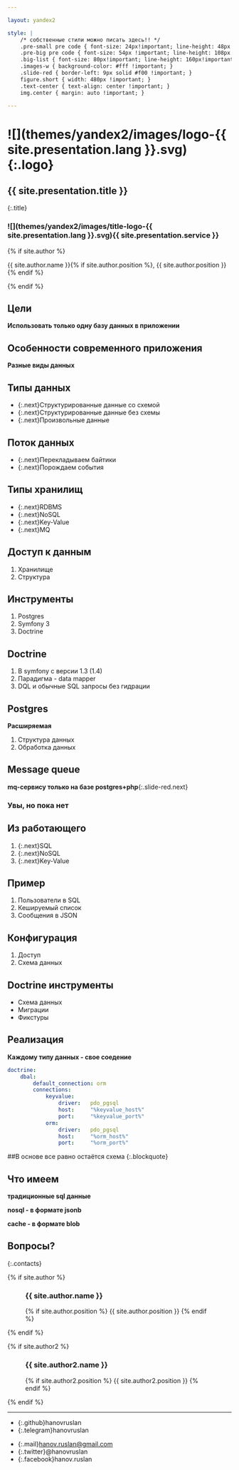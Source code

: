 ```yaml
---

layout: yandex2

style: |
    /* собственные стили можно писать здесь!! */
    .pre-small pre code { font-size: 24px!important; line-height: 48px!important; }
    .pre-big pre code { font-size: 54px !important; line-height: 108px !important; } #  9 lines x 52 symbols
    .big-list { font-size: 80px!important; line-height: 160px!important; }
    .images-w { background-color: #fff !important; }
    .slide-red { border-left: 9px solid #f00 !important; }
    figure.short { width: 480px !important; }
    .text-center { text-align: center !important; }
    img.center { margin: auto !important; }

---
```


# ![](themes/yandex2/images/logo-{{ site.presentation.lang }}.svg){:.logo}

## {{ site.presentation.title }}
{:.title}

### ![](themes/yandex2/images/title-logo-{{ site.presentation.lang }}.svg){{ site.presentation.service }}

<div class="authors">
{% if site.author %}
<p>{{ site.author.name }}{% if site.author.position %}, {{ site.author.position }}{% endif %}</p>
{% endif %}
</div>

## Цели

**Использовать только одну базу данных в приложении**

## Особенности современного приложения

**Разные виды данных**

## Типы данных

- {:.next}Структурированные данные со схемой
- {:.next}Структурированные данные без схемы
- {:.next}Произвольные данные

## Поток данных

- {:.next}Перекладываем байтики
- {:.next}Порождаем события

## Типы хранилищ

- {:.next}RDBMS
- {:.next}NoSQL
- {:.next}Key-Value
- {:.next}MQ

## Доступ к данным

1. Хранилище
1. Структура

## Инструменты

1. Postgres
1. Symfony 3
1. Doctrine

## Doctrine

1. В symfony c версии 1.3 (1.4)
1. Парадигма - data mapper
1. DQL и обычные SQL запросы без гидрации

## Postgres

**Расширяемая**

1. Структура данных
2. Обработка данных

## Message queue

**mq-сервису только на базе postgres+php**{:.slide-red.next}

### Увы, но пока нет

## Из работающего

1. {:.next}SQL
1. {:.next}NoSQL
1. {:.next}Key-Value

## Пример

1. Пользователи в SQL
2. Кешируемый список
3. Сообщения в JSON

## Конфигурация

1. Доступ
1. Схема данных

## Doctrine инструменты

- Схема данных
- Миграции
- Фикстуры

## Реализация

**Каждому типу данных - свое соедение**

```yaml
doctrine:
    dbal:
        default_connection: orm
        connections:
            keyvalue:
                driver:   pdo_pgsql
                host:     "%keyvalue_host%"
                port:     "%keyvalue_port%"
            orm:
                driver:   pdo_pgsql
                host:     "%orm_host%"
                port:     "%orm_port%"
```

##В основе все равно остаётся схема
{:.blockquote}

## Что имеем

**традиционные sql данные**

**nosql - в формате jsonb**

**cache - в формате blob**

## Вопросы?
{:.contacts}

{% if site.author %}

<figure markdown="1">

### {{ site.author.name }}

{% if site.author.position %}
{{ site.author.position }}
{% endif %}

</figure>

{% endif %}

{% if site.author2 %}

<figure markdown="1">

### {{ site.author2.name }}

{% if site.author2.position %}
{{ site.author2.position }}
{% endif %}

</figure>

{% endif %}

<!-- разделитель контактов -->
-------

<!-- left -->
- {:.github}hanovruslan
- {:.telegram}hanovruslan


<!-- right -->
- {:.mail}hanov.ruslan@gmail.com
- {:.twitter}@hanovruslan
- {:.facebook}hanov.ruslan
